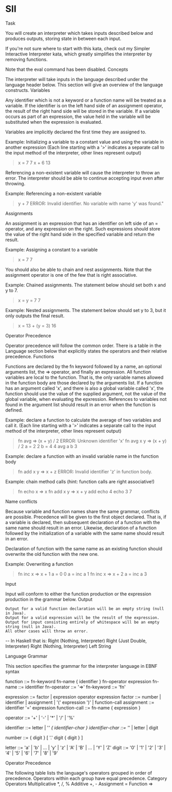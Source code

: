# SII
Task

You will create an interpreter which takes inputs described below and produces outputs, storing state in between each input.

If you're not sure where to start with this kata, check out my Simpler Interactive Interpreter kata, which greatly simplifies the interpreter by removing functions.

Note that the eval command has been disabled.
Concepts

The interpreter will take inputs in the language described under the language header below. This section will give an overview of the language constructs.
Variables

Any identifier which is not a keyword or a function name will be treated as a variable. If the identifier is on the left hand side of an assignment operator, the result of the right hand side will be stored in the variable. If a variable occurs as part of an expression, the value held in the variable will be substituted when the expression is evaluated.

Variables are implicitly declared the first time they are assigned to.

Example: Initializing a variable to a constant value and using the variable in another expression (Each line starting with a '>' indicates a separate call to the input method of the interpreter, other lines represent output)

>x = 7
    7
>x + 6
    13

Referencing a non-existent variable will cause the interpreter to throw an error. The interpreter should be able to continue accepting input even after throwing.

Example: Referencing a non-existent variable

>y + 7
    ERROR: Invalid identifier. No variable with name 'y' was found."

Assignments

An assignment is an expression that has an identifier on left side of an = operator, and any expression on the right. Such expressions should store the value of the right hand side in the specified variable and return the result.

Example: Assigning a constant to a variable

>x = 7
    7

   You should also be able to chain and nest assignments. Note that the assignment operator is one of the few that is right associative.

Example: Chained assignments. The statement below should set both x and y to 7.

>x = y = 7
    7

Example: Nested assignments. The statement below should set y to 3, but it only outputs the final result.

>x = 13 + (y = 3)
    16

Operator Precedence

Operator precedence will follow the common order. There is a table in the Language section below that explicitly states the operators and their relative precedence.
Functions

Functions are declared by the fn keyword followed by a name, an optional arguments list, the => operator, and finally an expression. All function variables are local to the function. That is, the only variable names allowed in the function body are those declared by the arguments list. If a function has an argument called 'x', and there is also a global variable called 'x', the function should use the value of the supplied argument, not the value of the global variable, when evaluating the epxression. References to variables not found in the argument list should result in an error when the function is defined.

Example: declare a function to calculate the average of two variables and call it. (Each line starting with a '>' indicates a separate call to the input method of the interpreter, other lines represent output)

>fn avg => (x + y) / 2
    ERROR: Unknown identifier 'x'
>fn avg x y => (x + y) / 2
>a = 2
    2
>b = 4
    4
>avg a b
    3

Example: declare a function with an invalid variable name in the function body

>fn add x y => x + z
    ERROR: Invalid identifier 'z' in function body.

Example: chain method calls (hint: function calls are right associative!)

>fn echo x => x
>fn add x y => x + y
>add echo 4 echo 3
    7

Name conflicts

Because variable and function names share the same grammar, conflicts are possible. Precedence will be given to the first object declared. That is, if a variable is declared, then subsequent declaration of a function with the same name should result in an error. Likewise, declaration of a function followed by the initialization of a variable with the same name should result in an error.

Declaration of function with the same name as an existing function should overwrite the old function with the new one.

Example: Overwriting a function

>fn inc x => x + 1
>a = 0
    0
>a = inc a
    1
>fn inc x => x + 2
>a = inc a
    3

Input

Input will conform to either the function production or the expression production in the grammar below.
Output

    Output for a valid function declaration will be an empty string (null in Java).
    Output for a valid expression will be the result of the expression.
    Output for input consisting entirely of whitespace will be an empty string (null in Java).
    All other cases will throw an error.

-- In Haskell that is:
Right (Nothing, Interpreter)
Right (Just Double, Interpreter) 
Right (Nothing, Interpreter)
Left String

Language
Grammar

This section specifies the grammar for the interpreter language in EBNF syntax

function        ::= fn-keyword fn-name { identifier } fn-operator expression
fn-name         ::= identifier
fn-operator     ::= '=>'
fn-keyword      ::= 'fn'

expression      ::= factor | expression operator expression
factor          ::= number | identifier | assignment | '(' expression ')' | function-call
assignment      ::= identifier '=' expression
function-call   ::= fn-name { expression }

operator        ::= '+' | '-' | '*' | '/' | '%'

identifier      ::= letter | '_' { identifier-char }
identifier-char ::= '_' | letter | digit

number          ::= { digit } [ '.' digit { digit } ]

letter          ::= 'a' | 'b' | ... | 'y' | 'z' | 'A' | 'B' | ... | 'Y' | 'Z'
digit           ::= '0' | '1' | '2' | '3' | '4' | '5' | '6' | '7' | '8' | '9'

Operator Precedence

The following table lists the language's operators grouped in order of precedence. Operators within each group have equal precedence.
Category 	Operators
Multiplicative 	*, /, %
Additive 	+, -
Assignment 	=
Function 	=>






